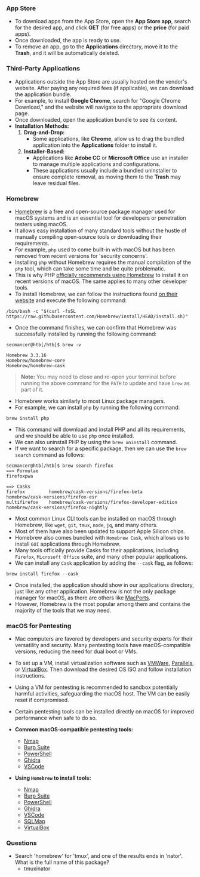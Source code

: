 ### App Store
- To download apps from the App Store, open the **App Store app**, search for the desired app, and click **GET** (for free apps) or the **price** (for paid apps).
- Once downloaded, the app is ready to use.
- To remove an app, go to the **Applications** directory, move it to the **Trash**, and it will be automatically deleted.



### Third-Party Applications
- Applications outside the App Store are usually hosted on the vendor's website. After paying any required fees (if applicable), we can download the application bundle.
- For example, to install **Google Chrome**, search for "Google Chrome Download," and the website will navigate to the appropriate download page.
- Once downloaded, open the application bundle to see its content.
- **Installation Methods:**
	1. **Drag-and-Drop:**
	    - Some applications, like **Chrome**, allow us to drag the bundled application into the **Applications** folder to install it.
	2. **Installer-Based:**
	    - Applications like **Adobe CC** or **Microsoft Office** use an installer to manage multiple applications and configurations.
	    - These applications usually include a bundled uninstaller to ensure complete removal, as moving them to the **Trash** may leave residual files.



### Homebrew
- [Homebrew](https://brew.sh) is a free and open-source package manager used for macOS systems and is an essential tool for developers or penetration testers using macOS. 
- It allows easy installation of many standard tools without the hustle of manually compiling open-source tools or downloading their requirements. 
- For example, `php` used to come built-in with macOS but has been removed from recent versions for 'security concerns'. 
- Installing `php` without Homebrew requires the manual compilation of the `php` tool, which can take some time and be quite problematic. 
- This is why PHP [officially recommends using Homebrew](https://www.php.net/manual/en/install.macosx.packages.php) to install it on recent versions of macOS. The same applies to many other developer tools.
- To install Homebrew, we can follow the instructions found [on their website](https://brew.sh) and execute the following command:
```
/bin/bash -c "$(curl -fsSL https://raw.githubusercontent.com/Homebrew/install/HEAD/install.sh)"
```
- Once the command finishes, we can confirm that Homebrew was successfully installed by running the following command:
```
secmancer@htb[/htb]$ brew -v

Homebrew 3.3.16
Homebrew/homebrew-core
Homebrew/homebrew-cask
```

> **Note:** You may need to close and re-open your terminal before running the above command for the `PATH` to update and have `brew` as part of it.

- Homebrew works similarly to most Linux package managers. 
- For example, we can install `php` by running the following command:
```
brew install php
```
- This command will download and install PHP and all its requirements, and we should be able to use `php` once installed. 
- We can also uninstall PHP by using the `brew uninstall` command. 
- If we want to search for a specific package, then we can use the `brew search` command as follows:
```
secmancer@htb[/htb]$ brew search firefox
==> Formulae
firefoxpwa

==> Casks
firefox			homebrew/cask-versions/firefox-beta					homebrew/cask-versions/firefox-esr
multifirefox	homebrew/cask-versions/firefox-developer-edition	homebrew/cask-versions/firefox-nightly
```
- Most common Linux CLI tools can be installed on macOS through Homebrew, like `wget`, `git`, `tmux`, `node`, `jq`, and many others. 
- Most of them have also been updated to support Apple Silicon chips.
- Homebrew also comes bundled with `Homebrew Cask`, which allows us to install `GUI` applications through Homebrew. 
- Many tools officially provide Casks for their applications, including `Firefox`, `Microsoft Office` suite, and many other popular applications.
- We can install any `Cask` application by adding the `--cask` flag, as follows:
```
brew install firefox --cask
```
- Once installed, the application should show in our applications directory, just like any other application. Homebrew is not the only package manager for macOS, as there are others like [MacPorts](https://www.macports.org). 
- However, Homebrew is the most popular among them and contains the majority of the tools that we may need.



### macOS for Pentesting
- Mac computers are favored by developers and security experts for their versatility and security. Many pentesting tools have macOS-compatible versions, reducing the need for dual boot or VMs.
- To set up a VM, install virtualization software such as [VMWare](https://www.vmware.com/uk/products/fusion.html), [Parallels](https://www.parallels.com/), or [VirtualBox](https://www.virtualbox.org/wiki/Mac%20OS%20X%20build%20instructions). Then download the desired OS ISO and follow installation instructions.
- Using a VM for pentesting is recommended to sandbox potentially harmful activities, safeguarding the macOS host. The VM can be easily reset if compromised.
- Certain pentesting tools can be installed directly on macOS for improved performance when safe to do so.
- **Common macOS-compatible pentesting tools:**
	- [Nmap](https://nmap.org/book/inst-macosx.html)
	- [Burp Suite](https://portswigger.net/burp/documentation/desktop/getting-started/mac-installer)
	- [PowerShell](https://learn.microsoft.com/en-us/powershell/scripting/install/installing-powershell-on-macos?view=powershell-7.3)
	- [Ghidra](https://ghidra-sre.org)
	- [VSCode](https://code.visualstudio.com/docs/setup/mac)

- **Using `Homebrew` to install tools:**
	- [Nmap](https://formulae.brew.sh/formula/nmap#default)
	- [Burp Suite](https://formulae.brew.sh/formula/burp#default)
	- [PowerShell](https://formulae.brew.sh/cask/powershell#default)
	- [Ghidra](https://formulae.brew.sh/cask/ghidra#default)
	- [VSCode](https://formulae.brew.sh/cask/visual-studio-code#default)
	- [SQLMap](https://formulae.brew.sh/formula/sqlmap#default)
	- [VirtualBox](https://formulae.brew.sh/cask/virtualbox#default)



### Questions
- Search 'homebrew' for 'tmux', and one of the results ends in 'nator'. What is the full name of this package?
	- tmuxinator
